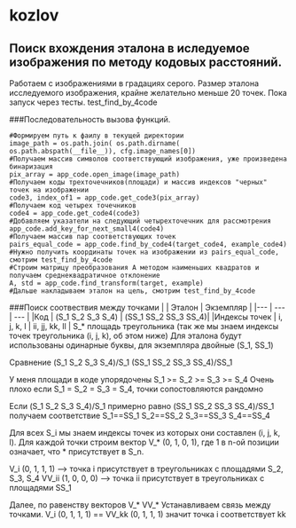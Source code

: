 # kozlov
## Поиск вхождения эталона в иследуемое изображения по методу кодовых расстояний.
Работаем с изображениями в градациях серого. 
Размер эталона исследуемого изображения, крайне желательно меньше 20 точек.
Пока запуск через тесты. test_find_by_4code

###Последовательность вызова функций.
```
#Формируем путь к фаилу в текущей директории
image_path = os.path.join( os.path.dirname( os.path.abspath(__file__)), cfg.image_names[0])
#Получаем массив символов соответствующий изображения, уже произведена бинаризация
pix_array = app_code.open_image(image_path)
#Получаем коды трехточечников(площади) и массив индексов "черных" точек на изображении
code3, index_of1 = app_code.get_code3(pix_array)
#Получаем код четырех точечников
code4 = app_code.get_code4(code3)
#Добавляем указатели на следующий четырехточечник для рассмотрения
app_code.add_key_for_next_small4(code4)
#Получаем массив пар соответствующих точек
pairs_equal_code = app_code.find_by_code4(target_code4, example_code4)
#Нужно получить координаты точек на изображении из pairs_equal_code, смотрим test_find_by_4code
#Строим матрицу преобразования A методом наименьших квадратов и получаем среднеквадратичное отклонение
A, std = app_code.find_transform(target, example)
#Дальше накладываем эталон на цель, смотрим test_find_by_4code
```

###Поиск соотвествия между точками
| | Эталон | Экземпляр |
|--- | --- | --- |
|Код | (S_1 S_2 S_3 S_4) | (SS_1 SS_2 SS_3 SS_4)|
|Индексы точек | i, j, k, l | ii, jj, kk, ll |
S_* площадь треугольника (так же мы знаем индексы точек треугольника (i, j, k), об этом ниже)
Для эталона будут использованы одинарные буквы, для экземпляра двойные (S_1, SS_1) 

Cравнение (S_1 S_2 S_3 S_4)/S_1  (SS_1 SS_2 SS_3 SS_4)/SS_1

У меня площади в коде упорядочены
S_1 >= S_2 >= S_3 >= S_4
Очень плохо если S_1 = S_2 = S_3 = S_4, точки сопостовляются рандомно

Если (S_1 S_2 S_3 S_4)/S_1  примерно равно (SS_1 SS_2 SS_3 SS_4)/SS_1
получаем соответствие S_1==SS_1 S_2==SS_2 S_3==SS_3 S_4==SS_4

Для всех S_i мы знаем индексы точек из которых они составлен (i, j, k, l).
Для каждой точки строим вектор V_* (0, 1, 0, 1), где 1 в n-ой позиции означает,
что * присутствует в S_n.

V_i (0, 1, 1, 1) --> точка i присутствует в треугольниках с площадями S_2, S_3, S_4
VV_ii (1, 0, 0, 0) --> точка ii присутствует в треугольниках с площадями SS_1

Далее, по равенству векторов V_* VV_* Устанавливаем связь между точками.
V_i (0, 1, 1, 1) == VV_kk (0, 1, 1, 1) значит точка i соответствует kk